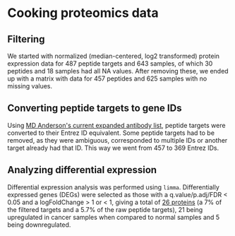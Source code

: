 # Cooking proteomics data

## Filtering

We started with normalized (median-centered, log2 transformed) protein expression data for 487 peptide targets and 643 samples, of which 30 peptides and 18 samples had all NA values. After removing these, we ended up with a matrix with data for 457 peptides and 625 samples with no missing values.

## Converting peptide targets to gene IDs

Using [MD Anderson's current expanded antibody list](https://www.mdanderson.org/research/research-resources/core-facilities/functional-proteomics-rppa-core/antibody-information-and-protocols.html), peptide targets were converted to their Entrez ID equivalent. Some peptide targets had to be removed, as they were ambiguous, corresponded to multiple IDs or another target already had that ID. This way we went from 457 to 369 Entrez IDs.

## Analyzing differential expression

Differential expression analysis was performed using `limma`. Differentially expressed genes (DEGs) were selected as those with a q.value/p.adj/FDR < 0.05 and a logFoldChange > 1 or < 1, giving a total of [26 proteins](/results/preprocessing/cookingProt/prot.DEGs.txt) (a 7% of the filtered targets and a 5.7% of the raw peptide targets), 21 being upregulated in cancer samples when compared to normal samples and 5 being downregulated.